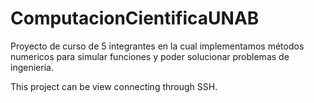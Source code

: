# ComputacionCientificaUNAB
Proyecto de curso de 5 integrantes en la cual implementamos métodos numericos para simular funciones y poder solucionar problemas de ingenieria.

This project can be view connecting through SSH.

